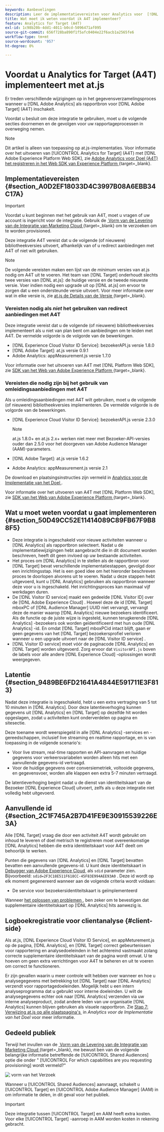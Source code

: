 ```yaml
---
keywords: Aanbevelingen
description: Leer de implementatievereisten voor Analytics voor  [!DNL Target]  (A4T) en wat te overwegen alvorens u deze integratie uitvoert.
title: Wat moet ik weten voordat ik A4T implementeer?
feature: Analytics for Target (A4T)
exl-id: 1c98b20b-4dd1-4011-b0cd-5096471af095
source-git-commit: 656f728ba890f1f5afc0404e22f6acb1a2565fe6
workflow-type: tm+mt
source-wordcount: '957'
ht-degree: 0%

---
```


# Voordat u Analytics for Target (A4T) implementeert met at.js

Er treden verschillende wijzigingen op in het gegevensverzamelingsproces wanneer u [!DNL Adobe Analytics] als rapportbron voor [!DNL Adobe Target] (A4T) inschakelt.

Voordat u besluit om deze integratie te gebruiken, moet u de volgende secties doornemen en de gevolgen voor uw rapportageprocessen in overweging nemen.

>[!NOTE]
>
>Dit artikel is alleen van toepassing op at.js-implementaties. Voor informatie over het uitvoeren van [!UICONTROL Analytics for Target] (A4T) met [!DNL Adobe Experience Platform Web SDK], zie [&#x200B; Adobe Analytics voor Doel (A4T) het registreren in het Web SDK van Experience Platform &#x200B;](https://experienceleague.adobe.com/docs/target-dev/developer/a4t/overview-a4t.html?lang=nl-NL){target=_blank}.

## Implementatievereisten {#section_A0D2EF18033D4C3997B08A6EBB34C17A}

>[!IMPORTANT]
>
>Voordat u kunt beginnen met het gebruik van A4T, moet u vragen of uw account is ingericht voor de integratie. Gebruik de [&#x200B; Vorm van de Levering van de Integratie van Marketing Cloud &#x200B;](https://survey.adobe.com/jfe/form/SV_ekBHTLSoP5Zki2y){target=_blank} om te verzoeken om te worden provisioned.

Deze integratie A4T vereist dat u de volgende (of nieuwere) bibliotheekversies uitvoert, afhankelijk van of u redirect aanbiedingen met A4T of niet wilt gebruiken.

>[!NOTE]
>
>De volgende vereisten maken een lijst van de *minimum* versies van at.js nodig om A4T uit te voeren. Het team van [!DNL Target] onderhoudt slechts twee versies van [!DNL at.js]: de huidige versie en de tweede nieuwste versie. Voer indien nodig een upgrade uit op [!DNL at.js] om ervoor te zorgen dat u een ondersteunde versie uitvoert. Voor meer informatie over wat in elke versie is, zie [&#x200B; at.js de Details van de Versie &#x200B;](https://experienceleague.adobe.com/docs/target-dev/developer/client-side/at-js-implementation/target-atjs-versions.html?lang=nl-NL){target=_blank}.

### Vereisten nodig als *niet* het gebruiken van redirect aanbiedingen met A4T

Deze integratie vereist dat u de volgende (of nieuwere) bibliotheekversies implementeert als u niet van plan bent om aanbiedingen om te leiden met A4T. De vermelde volgorde is de volgorde van de bewerkingen.

* [!DNL Experience Cloud Visitor ID Service]: bezoekerAPI.js versie 1.8.0
* [!DNL Adobe Target]: at.js versie 0.9.1
* Adobe Analytics: appMeasurement.js versie 1.7.0

Voor informatie over het uitvoeren van A4T met [!DNL Platform Web SDK], zie [&#x200B; SDK van het Web van Adobe Experience Platform &#x200B;](https://experienceleague.adobe.com/docs/target-dev/developer/client-side/aep-web-sdk.html){target=_blank}.

### Vereisten die nodig zijn bij het gebruik van omleidingsaanbiedingen met A4T

Als u omleidingsaanbiedingen met A4T wilt gebruiken, moet u de volgende (of nieuwere) bibliotheekversies implementeren. De vermelde volgorde is de volgorde van de bewerkingen.

* [!DNL Experience Cloud Visitor ID Service]: bezoekerAPI.js versie 2.3.0

  >[!NOTE]
  >
  >at.js 1.8.0+ en at.js 2.x+ werken niet meer met Bezoeker-API-versies ouder dan 2.5.0 voor het doorgeven van Adobe Audience Manager (AAM)-parameters.

* [!DNL Adobe Target]: at.js versie 1.6.2

* Adobe Analytics: appMeasurement.js versie 2.1

De download en plaatsingsinstructies zijn vermeld in [&#x200B; Analytics voor de Implementatie van het Doel &#x200B;](/help/main/c-integrating-target-with-mac/a4t/a4timplementation.md).

Voor informatie over het uitvoeren van A4T met [!DNL Platform Web SDK], zie [&#x200B; SDK van het Web van Adobe Experience Platform &#x200B;](https://experienceleague.adobe.com/docs/target-dev/developer/client-side/aep-web-sdk.html){target=_blank}.

## Wat u moet weten voordat u gaat implementeren {#section_50D49CC52E11414089C89FB67F9B88F5}

* Deze integratie is ingeschakeld voor nieuwe activiteiten wanneer u [!DNL Analytics] als rapportbron selecteert. Nadat u de implementatiewijzigingen hebt aangebracht die in dit document worden beschreven, heeft dit geen invloed op uw bestaande activiteiten.
* Het proces om [!DNL Analytics] in te stellen als de rapportbron voor [!DNL Target] bevat verschillende implementatiestappen, gevolgd door een inrichtingsstap. Het is een goed idee om het hieronder beschreven proces te doorlopen alvorens uit te voeren. Nadat u deze stappen hebt uitgevoerd, kunt u [!DNL Analytics] gebruiken als rapportbron wanneer deze voor u is ingeschakeld. Het inrichtingsproces kan maximaal vijf werkdagen duren.
* De [!DNL Visitor ID service] maakt een gedeelde [!DNL Visitor ID] over de [!DNL Adobe Experience Cloud] . Hoewel deze de id [!DNL Target] mboxPC of [!DNL Audience Manager] UUID niet vervangt, vervangt deze de manier waarop [!DNL Analytics] nieuwe bezoekers identificeert. Als de functie op de juiste wijze is ingesteld, kunnen terugkerende [!DNL Analytics] -bezoekers ook worden geïdentificeerd met hun oude [!DNL Analytics] -id. En omdat [!DNL Target] mboxPCid intact blijft, gaan er geen gegevens van het [!DNL Target] bezoekersprofiel verloren wanneer u een upgrade uitvoert naar de [!DNL Visitor ID service] .
* [!DNL Visitor ID service] moet vóór de paginacode [!DNL Analytics] en [!DNL Target] worden uitgevoerd. Zorg ervoor dat `VisitorAPI.js` boven de labels voor alle andere [!DNL Experience Cloud] -oplossingen wordt weergegeven.

## Latentie {#section_9489BE6FD21641A4844E591711E3F813}

Nadat deze integratie is ingeschakeld, hebt u een extra vertraging van 5 tot 10 minuten in [!DNL Analytics]. Door deze latentieverhoging kunnen gegevens uit [!DNL Analytics] en [!DNL Target] op dezelfde hit worden opgeslagen, zodat u activiteiten kunt onderverdelen op pagina en sitesectie.

Deze toename wordt weerspiegeld in alle [!DNL Analytics] -services en -gereedschappen, inclusief live streaming en realtime rapportage, en is van toepassing in de volgende scenario&#39;s:

* Voor live stream, real-time rapporten en API-aanvragen en huidige gegevens voor verkeersvariabelen worden alleen hits met een aanvullende gegevens-id vertraagd.
* Voor de huidige gegevens over conversiemetriek, voltooide gegevens, en gegevensvoer, worden alle klappen een extra 5-7 minuten vertraagd.

De latentieverhoging begint nadat u de dienst van identiteitskaart van de Bezoeker [!DNL Experience Cloud] uitvoert, zelfs als u deze integratie niet volledig hebt uitgevoerd.

## Aanvullende id {#section_2C1F745A2B7D41FE9E30915539226E3A}

Alle [!DNL Target] vraag die door een activiteit A4T wordt gebruikt om inhoud te leveren of doel metrisch te registreren moet overeenkomstige [!DNL Analytics] hebben die extra identiteitskaart voor A4T deelt om behoorlijk te werken.

Punten die gegevens van [!DNL Analytics] en [!DNL Target] bevatten bevatten een aanvullende gegevens-id. U kunt deze identiteitskaart in [&#x200B; Debugger van Adobe Experience Cloud &#x200B;](https://experienceleague.adobe.com/docs/debugger/using/experience-cloud-debugger.html?lang=nl-NL) als `sdid` parameter zien. Bijvoorbeeld: `sdid=2F3C18E511F618CC-45F83E994AEE93A0` . Deze id wordt op elk moment gegenereerd wanneer aan de volgende criteria wordt voldaan:

* De service voor bezoekersidentiteitskaart is geïmplementeerd

Wanneer [&#x200B; het oplossen van problemen &#x200B;](/help/main/c-integrating-target-with-mac/a4t/c-a4t-troubleshooting/a4t-troubleshooting.md), ben zeker om te bevestigen dat supplementaire identiteitskaart op [!DNL Analytics] hits aanwezig is.

## Logboekregistratie voor clientanalyse {#client-side}

Als at.js, [!DNL Experience Cloud Visitor ID Service], en appMeturement.js op de pagina, [!DNL Analytics], en [!DNL Target] correct gebeurtenissen voor rapportering en analysedoeleinden in het achtereind vastmaakt zolang correcte supplementaire identiteitskaart van de pagina wordt omvat. U te hoeven om geen extra verrichtingen voor A4T te beheren en uit te voeren om correct te functioneren.

Er zijn gevallen waarin u meer controle wilt hebben over wanneer en hoe u analysegegevens met betrekking tot [!DNL Target] naar [!DNL Analytics] verzendt voor rapportagedoeleinden. Mogelijk hebt u een intern analyseprogramma dat u gebruikt voor interne doeleinden. U wilt de analysegegevens echter ook naar [!DNL Analytics] verzenden via uw interne analyseproduct, zodat andere leden van uw organisatie [!DNL Analytics] kunnen blijven gebruiken als visuele rapportbron. Zie [&#x200B; Stap 7: Verwijzing at.js op alle plaatspagina&#39;s &#x200B;](/help/main/c-integrating-target-with-mac/a4t/a4timplementation.md#step7) in *Analytics voor de Implementatie van het Doel* voor meer informatie.

## Gedeeld publiek

Terwijl het invullen van de [&#x200B; Vorm van de Levering van de Integratie van Marketing Cloud &#x200B;](https://survey.adobe.com/jfe/form/SV_ekBHTLSoP5Zki2y){target=_blank}, me bewust ben van de volgende belangrijke informatie betreffende de [!UICONTROL Shared Audiences] optie die onder &quot; [!UICONTROL For which capabilities are you requesting provisioning] wordt vermeld?&quot;

![&#x200B; vorm van het Verzoek &#x200B;](/help/main/c-integrating-target-with-mac/a4t/assets/request-form.png)

Wanneer u [!UICONTROL Shared Audiences] aanvraagt, schakelt u [!UICONTROL Target] en [!UICONTROL Adobe Audience Manager] (AAM) in om informatie te delen, in dit geval voor het publiek.

>[!IMPORTANT]
>
>Deze integratie tussen [!UICONTROL Target] en AAM heeft extra kosten. Voor elke [!UICONTROL Target] -aanroep in AAM worden kosten in rekening gebracht.
